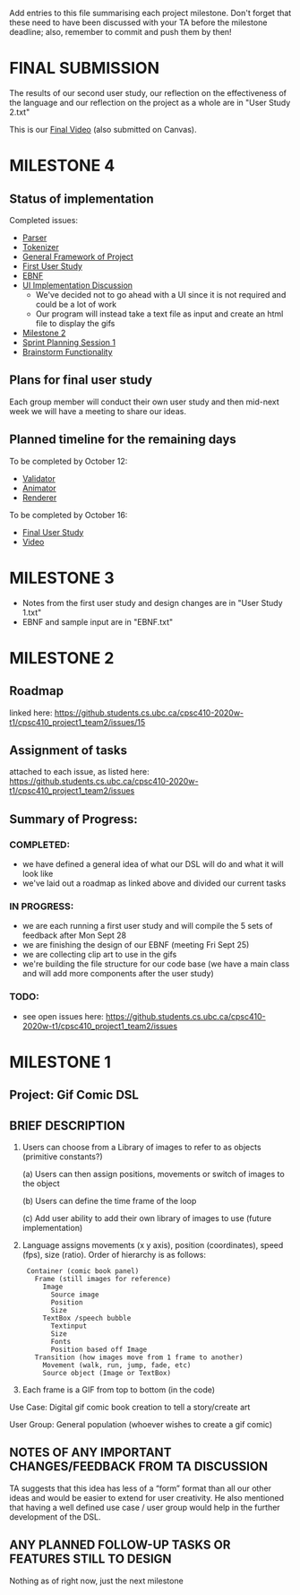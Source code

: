 Add entries to this file summarising each project milestone. Don't forget that these need to have been discussed with your TA before the milestone deadline; also, remember to commit and push them by then!

# FINAL SUBMISSION
The results of our second user study, our reflection on the effectiveness of the language and our reflection on the project as a whole are in "User Study 2.txt"

This is our [Final Video](https://drive.google.com/file/d/1BDOhJKj-kY1BUGlZrVPkdJoFUh5BovyR/view) (also submitted on Canvas).

# MILESTONE 4

## Status of implementation
Completed issues:
* [Parser](https://github.students.cs.ubc.ca/cpsc410-2020w-t1/cpsc410_project1_team2/issues/6)
* [Tokenizer](https://github.students.cs.ubc.ca/cpsc410-2020w-t1/cpsc410_project1_team2/issues/5)
* [General Framework of Project](https://github.students.cs.ubc.ca/cpsc410-2020w-t1/cpsc410_project1_team2/issues/7)
* [First User Study](https://github.students.cs.ubc.ca/cpsc410-2020w-t1/cpsc410_project1_team2/issues/9)
* [EBNF](https://github.students.cs.ubc.ca/cpsc410-2020w-t1/cpsc410_project1_team2/issues/3)
* [UI Implementation Discussion](https://github.students.cs.ubc.ca/cpsc410-2020w-t1/cpsc410_project1_team2/issues/14)
    - We've decided not to go ahead with a UI since it is not required and could be a lot of work
    - Our program will instead take a text file as input and create an html file to display the gifs
* [Milestone 2](https://github.students.cs.ubc.ca/cpsc410-2020w-t1/cpsc410_project1_team2/issues/15)
* [Sprint Planning Session 1](https://github.students.cs.ubc.ca/cpsc410-2020w-t1/cpsc410_project1_team2/issues/4)
* [Brainstorm Functionality](https://github.students.cs.ubc.ca/cpsc410-2020w-t1/cpsc410_project1_team2/issues/2)

## Plans for final user study
Each group member will conduct their own user study and then mid-next week we will have a meeting to share our ideas.

## Planned timeline for the remaining days
To be completed by October 12: 
* [Validator](https://github.students.cs.ubc.ca/cpsc410-2020w-t1/cpsc410_project1_team2/issues/10)
* [Animator](https://github.students.cs.ubc.ca/cpsc410-2020w-t1/cpsc410_project1_team2/issues/18)
* [Renderer](https://github.students.cs.ubc.ca/cpsc410-2020w-t1/cpsc410_project1_team2/issues/17)
      
To be completed by October 16: 
* [Final User Study](https://github.students.cs.ubc.ca/cpsc410-2020w-t1/cpsc410_project1_team2/issues/13)
* [Video](https://github.students.cs.ubc.ca/cpsc410-2020w-t1/cpsc410_project1_team2/issues/11)

# MILESTONE 3
- Notes from the first user study and design changes are in "User Study 1.txt"
- EBNF and sample input are in "EBNF.txt"

# MILESTONE 2
## Roadmap
linked here: https://github.students.cs.ubc.ca/cpsc410-2020w-t1/cpsc410_project1_team2/issues/15

## Assignment of tasks 
attached to each issue, as listed here: https://github.students.cs.ubc.ca/cpsc410-2020w-t1/cpsc410_project1_team2/issues

## Summary of Progress:
### COMPLETED:
- we have defined a general idea of what our DSL will do and what it will look like
- we've laid out a roadmap as linked above and divided our current tasks
### IN PROGRESS:
- we are each running a first user study and will compile the 5 sets of feedback after Mon Sept 28
- we are finishing the design of our EBNF (meeting Fri Sept 25)
- we are collecting clip art to use in the gifs
- we're building the file structure for our code base (we have a main class and will add more components after the user study)
### TODO:
- see open issues here: https://github.students.cs.ubc.ca/cpsc410-2020w-t1/cpsc410_project1_team2/issues


# MILESTONE 1

## Project: Gif Comic DSL

## BRIEF DESCRIPTION

1. Users can choose from a Library of images to refer to as objects (primitive constants?)

      (a) Users can then assign positions, movements or switch of images to the object
      
      (b) Users can define the time frame of the loop
      
      (c) Add user ability to add their own library of images to use (future implementation)
      
2. Language assigns movements (x y axis), position (coordinates), speed (fps), size (ratio). Order of hierarchy is as follows:

        Container (comic book panel)
          Frame (still images for reference)
            Image 
              Source image
              Position
              Size
            TextBox /speech bubble
              Textinput
              Size
              Fonts
              Position based off Image
          Transition (how images move from 1 frame to another)
            Movement (walk, run, jump, fade, etc)
            Source object (Image or TextBox)

3. Each frame is a GIF from top to bottom (in the code)

Use Case: Digital gif comic book creation to tell a story/create art

User Group: General population (whoever wishes to create a gif comic)

## NOTES OF ANY IMPORTANT CHANGES/FEEDBACK FROM TA DISCUSSION

  TA suggests that this idea has less of a “form” format than all our other ideas and would be easier to extend for user creativity. He also mentioned that having a well defined use case / user group would help in the further development of the DSL.

## ANY PLANNED FOLLOW-UP TASKS OR FEATURES STILL TO DESIGN

  Nothing as of right now, just the next milestone
